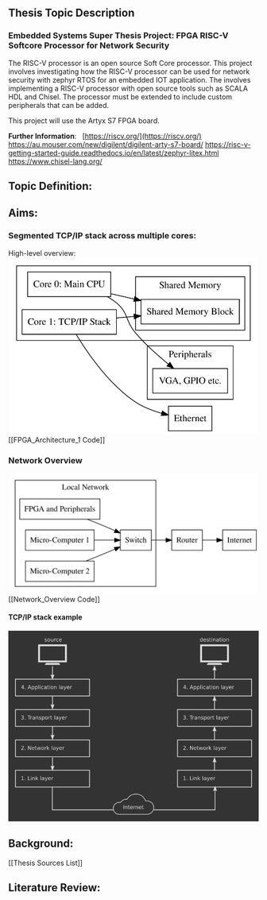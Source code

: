 ## Thesis Topic Description
### Embedded Systems Super Thesis Project: FPGA RISC-V Softcore Processor for Network Security

The RISC-V processor is an open source Soft Core processor. This project involves investigating how the RISC-V processor can be used for network security with zephyr RTOS for an embedded IOT application. The involves implementing a RISC-V processor with open source tools such as SCALA HDL and Chisel. The processor must be extended to include custom peripherals that can be added.

This project will use the Artyx S7 FPGA board. 

**Further Information**:  
[https://riscv.org/](https://riscv.org/)  
https://au.mouser.com/new/digilent/digilent-arty-s7-board/
https://risc-v-getting-started-guide.readthedocs.io/en/latest/zephyr-litex.html
https://www.chisel-lang.org/
## Topic Definition:

## Aims:
### Segmented TCP/IP stack across multiple cores:
High-level overview:
![image info](./Figures/FPGA_Architecture_1.svg)
[[FPGA_Architecture_1 Code]]
### Network Overview
![image info](./Figures/Network_Overview.svg)
[[Network_Overview Code]]
#### TCP/IP stack example
![image info](./Figures/tcp-ip-end-to-end.png)
## Background:
[[Thesis Sources List]]

## Literature Review:
